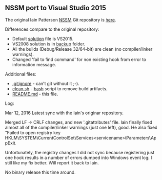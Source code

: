 NSSM port to Visual Studio 2015
-----------------------------------

The original Iain Patterson [NSSM](https://nssm.cc) Git repository is [here](https://git.nssm.cc/?p=nssm.git).

Differences compare to the original repository:

 - Default [solution](nssm.sln) file is VS2015.
 - VS2008 solution is in [backup](backup) folder.
 - All the builds (Debug/Release 32/64-bit) are clean (no compiler/linker warnings).
 - Changed 'fail to find command' for non existing hook from error to information message.

Additional files:

 - [.gitignore](.gitignore) - can't git without it ;-).
 - [clean.sh](clean.sh) - [bash](https://en.wikipedia.org/wiki/Bash_(Unix_shell)) script to remove build artifacts.
 - [README.md](README.md) - this file.

Log:

Mar 12, 2016 Latest sync with the Iain's originar repository.

Merged LF -> CRLF changes, and new '.gitattributes' file.
Iain finally fixed almost all of the compiler/linker warnings (just one left), good.
He also fixed "Failed to open registry key HKLM\SYSTEM\CurrentControlSet\Services\<servicename>\Parameters\AppExit.

Unfortunately, the registry changes I did not sync because registering just one hook results in a number of errors
dumped into Windows event log. I still like my fix better. Will report it back to Iain.

No binary release this time around.
